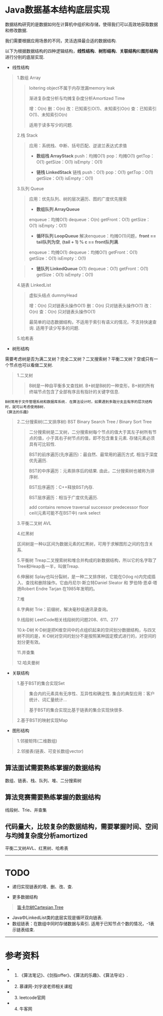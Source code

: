 # Java数据基本结构底层实现

数据结构研究的是数据如何在计算机中组织和存储，使得我们可以高效地获取数据和修改数据.

我们需要根据应用场景的不同，灵活选择最合适的数据结构.

以下为根据数据结构的四种逻辑结构，**线性结构**、**树形结构**、**关联结构**和**图形结构**进行分别的底层实现.

* 线性结构
> 1.数组 Array
> 
> > loitering object不属于内存泄漏memory leak
> > 
> > 渐进复杂度分析与均摊复杂度分析Amortized Time
> > 
> > 增：O(n) 删：O(n) 改：已知索引O(1)、未知索引O(n) 查：已知索引O(1)、未知索引O(n)
> > 
> > 适用于读多写少的问题.
> 
> 2.栈 Stack
> 
> > 应用：系统栈、中断、括号匹配、逆波兰表达式求值
> > 
> > * **数组栈 ArrayStack**
> > push：均摊O(1) pop：均摊O(1) getTop：O(1) getSize：O(1) isEmpty：O(1)
> >
> > * **链栈 LinkedStack**
> > 链栈 push：O(1) pop：O(1) getTop：O(1) getSize：O(1) isEmpty：O(1)
> 
> 3.队列 Queue
> 
> > 应用：优先队列、树的层次遍历、图的广度优先搜索
> > 
> > * **数组队列 ArrayQueue**
> > 
> > enqueue：均摊O(1) dequeue：O(n) getFront：O(1) getSize：O(1) isEmpty：O(1)
> > 
> >  * **循环队列 LoopQueue** 解决enqueue：均摊O(1)问题，**front == tail队列为空**, **(tail + 1) % c == front队列满**.
> > 
> > enqueue：均摊O(1) dequeue：均摊O(1) getFront：O(1) getSize：O(1) isEmpty：O(1)
> 
> >  * **链队列 LinkedQueue** 
> > O(1) dequeue：O(1) getFront：O(1) getSize：O(1) isEmpty：O(1)
> 
> 4.链表 LinkedList
> 
> > 虚拟头结点 dummyHead
> > 
> > 增：O(n) 只对链表头操作O(1) 删：O(n) 只对链表头操作O(1) 改：O(n) 查：O(n) 只对链表头操作O(1)
> > 
> > 最简单的动态数据结构，不适用于索引有语义的情况，不支持快速查询. 适用于读少写多的问题.
> 
> 5.哈希表

* 树形结构

需要考虑树是否为满二叉树？完全二叉树？二叉搜索树？平衡二叉树？空或只有一个节点也可以看做二叉树. 

> 1.二叉树
> 
> > B树是一种自平衡多叉查找树. B+树是B树的一种变形，B+树的所有终端节点包含了全部有序且有指针的关键字信息. 
> > 
	B树常用于文件管理系统和数据库系统. 在算法设计时，如果遇到多路分支且有序的层次结构时，就可以考虑使用B树.  
	《算法的乐趣》
> 
> 2.二分搜索树(二叉排序树) BST Binary Search Tree / Binary Sort Tree
> 
> > 二分搜索树是二叉树，二分搜索树每个节点的值大于其左子树所有节点的值，小于其右子树节点的值，即不包含重复元素. 存储元素必须具有可比较性.
> > 
> > BST的前序遍历(先序遍历)：最自然、最常用的遍历方式. 相当于深度优先遍历.
> > 
> > BST的中序遍历：元素排序后的结果. 由此，二分搜索树也被称为排序树.
> > 
> > BST后序遍历：C++释放BST内存.
> > 
> > BST层序遍历：相当于广度优先遍历.
> > 
> > add contains remove traversal successor predecessor floor ceil(元素可能不在BST中) rank select 
> > 
> 
> 3.平衡二叉树 AVL
> 
> 4.红黑树
> 
> 区间树是一种以区间为数据元素的红黑树，可用于求解图形之间的包含关系.
> 
> 5.平衡树 Treap二叉搜索树和堆合并构成的新数据结构，所以它的名字取了Tree和Heap各一半，叫做Treap.
> 
> 
> 6.伸展树 Splay也叫分裂树，是一种二叉排序树，它能在O(log n)内完成插入、查找和删除操作。它由丹尼尔·斯立特Daniel Sleator 和 罗伯特·恩卓·塔扬Robert Endre Tarjan 在1985年发明的。
> 
> 7.堆
> 
> 8.字典树 Trie：前缀树，解决毫秒级通讯录查询。 
> 
> 9.线段树 LeetCode相关线段树的问题208、611、277
> 
> 10.k-D树 K-D树是把K维空间中的点组织起来的空间划分数据结构，与四叉树不同的是，K-D树对空间的划分不是按照某种固定模式进行的，对空间的划分更有效。
> 
> 11.并查集
> 
> 12.哈夫曼树

* 关联结构
> 1.基于BST的集合实现Set
> 
> > 集合内的元素具有无序性、互异性和确定性. 集合的典型应用：客户统计、词汇量统计...
> > 
> > 基于BST的集合实现比基于链表的集合实现快很多.
> 
> 2.基于BST的映射实现Map
> 

* 图形结构
> 1.邻接矩阵(二维数组)
> 
> 2.邻接表(链表、可变长数组vector)

## 算法面试需要熟练掌握的数据结构
数组、链表、栈、队列、堆、二分搜索树
## 算法竞赛需要熟练掌握的数据结构
线段树、Trie、并查集
## 代码量大，比较复杂的数据结构，需要掌握时间、空间与均摊复杂度分析amortized
平衡二叉树AVL、红黑树、哈希表

---

# TODO

* 递归实现链表的增、删、改、查.

* 更多数据结构
> [笛卡尔树Cartesian Tree](https://www.cnblogs.com/CaptainSlow/p/9282507.html)

* Java中LinkedList类的底层实现是循环双向链表.
* 数组链表：在数组中同时存储数据与索引. 适用于已知节点个数的情况，-1表示链表结束.


---

# 参考资料

* 1. 《算法笔记》、《剑指offer》、《算法的乐趣》、《算法导论》.
* 2. 慕课网-刘宇波老师相关课程
* 3. leetcode官网
* 4. 牛客网


